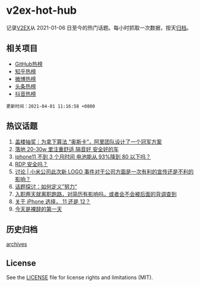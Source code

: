 # v2ex-hot-hub

 记录[V2EX](https://www.v2ex.com/)从 2021-01-06 日至今的热门话题。每小时抓取一次数据，按天[归档](archives)。
 
 ## 相关项目

- [GitHub热榜](https://github.com/snaildev/github-hot-hub)
- [知乎热榜](https://github.com/snaildev/zhihu-hot-hub)
- [微博热榜](https://github.com/snaildev/weibo-hot-hub)
- [头条热榜](https://github.com/snaildev/toutiao-hot-hub)
- [抖音热榜](https://github.com/snaildev/douyin-hot-hub)


 `更新时间：2021-04-01 11:16:58 +0800`

## 热议话题

1. [盖楼抽奖｜为拿下算法 “奥斯卡”，阿里团队设计了一个冠军方案](https://www.v2ex.com/t/766878)
1. [落地 20-30w 里注重舒适 隔音好 安全好的车](https://www.v2ex.com/t/766797)
1. [iphone11 不到 3 个月时间 电池能从 93%降到 80 以下吗？](https://www.v2ex.com/t/766866)
1. [RDP 安全吗？](https://www.v2ex.com/t/766820)
1. [讨论 | 小米公司此次新 LOGO 事件对于公司方面是一次有利的宣传还是不利的影响？](https://www.v2ex.com/t/766926)
1. [话题探讨：如何定义”努力“](https://www.v2ex.com/t/766839)
1. [入职两天就离职跑路，对简历有影响吗，或者会不会被后面的背调查到](https://www.v2ex.com/t/766868)
1. [关于 iPhone 选择， 11 还是 12？](https://www.v2ex.com/t/766971)
1. [今天是裸辞的第一天](https://www.v2ex.com/t/767059)

## 历史归档

[archives](archives)

## License

See the [LICENSE](LICENSE) file for license rights and limitations (MIT).
